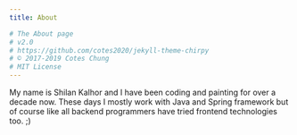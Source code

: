 ```yaml
---
title: About

# The About page
# v2.0
# https://github.com/cotes2020/jekyll-theme-chirpy
# © 2017-2019 Cotes Chung
# MIT License
---
```


<div>
  <p>
    My name is Shilan Kalhor and I have been coding and painting for over a decade now.
    These days I mostly work with Java and Spring framework but of course like all backend programmers
    have tried frontend technologies too. ;)
  <p>
</div>  
